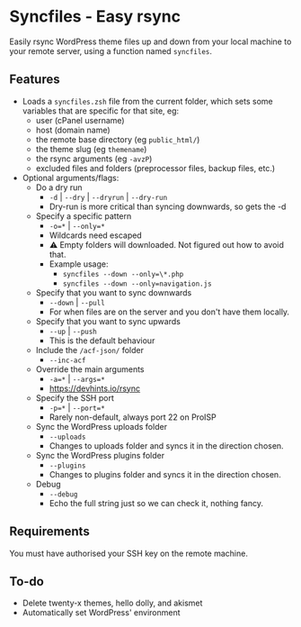 # Syncfiles - Easy rsync
Easily rsync WordPress theme files up and down from your local machine to your
remote server, using a function named `syncfiles`.

## Features
- Loads a `syncfiles.zsh` file from the current folder, which sets some
  variables that are specific for that site, eg:
    - user (cPanel username)
    - host (domain name)
    - the remote base directory (eg `public_html/`)
    - the theme slug (eg `themename`)
    - the rsync arguments (eg `-avzP`)
    - excluded files and folders (preprocessor files, backup files, etc.)
- Optional arguments/flags:
  - Do a dry run
      - `-d` | `--dry` | `--dryrun` | `--dry-run`  
      - Dry-run is more critical than syncing downwards, so gets the -d 
  - Specify a specific pattern
      - `-o=*` | `--only=*`
      - Wildcards need escaped
      - ⚠️ Empty folders will downloaded. Not figured out how to avoid that.
      - Example usage: 
          - `syncfiles --down --only=\*.php`
          - `syncfiles --down --only=navigation.js`
  - Specify that you want to sync downwards
      - `--down` | `--pull`
      - For when files are on the server and you don't have them locally.
  - Specify that you want to sync upwards
      - `--up` | `--push`    
      - This is the default behaviour
  - Include the `/acf-json/` folder
      - `--inc-acf`  
  - Override the main arguments
      - `-a=*` | `--args=*`
      - https://devhints.io/rsync
  - Specify the SSH port
      - `-p=*` | `--port=*`
      - Rarely non-default, always port 22 on ProISP
  - Sync the WordPress uploads folder
      - `--uploads`
      - Changes to uploads folder and syncs it in the direction chosen.
  - Sync the WordPress plugins folder
      - `--plugins`
      - Changes to plugins folder and syncs it in the direction chosen.
  - Debug
      - `--debug`
      - Echo the full string just so we can check it, nothing fancy.

## Requirements
You must have authorised your SSH key on the remote machine.

## To-do
- Delete twenty-x themes, hello dolly, and akismet
- Automatically set WordPress' environment
